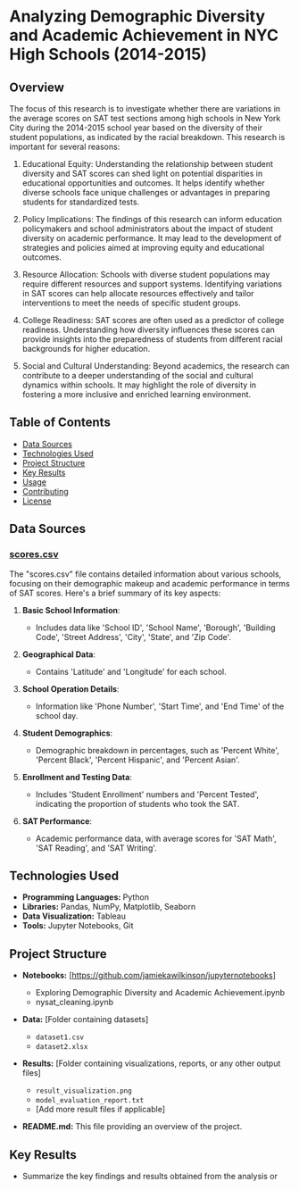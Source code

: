 # Analyzing Demographic Diversity and Academic Achievement in NYC High Schools (2014-2015)

## Overview

The focus of this research is to investigate whether there are variations in the average scores on SAT test sections among high schools in New York City during the 2014-2015 school year based on the diversity of their student populations, as indicated by the racial breakdown. This research is important for several reasons:

1. Educational Equity: Understanding the relationship between student diversity and SAT scores can shed light on potential disparities in educational opportunities and outcomes. It helps identify whether diverse schools face unique challenges or advantages in preparing students for standardized tests.

2. Policy Implications: The findings of this research can inform education policymakers and school administrators about the impact of student diversity on academic performance. It may lead to the development of strategies and policies aimed at improving equity and educational outcomes.

3. Resource Allocation: Schools with diverse student populations may require different resources and support systems. Identifying variations in SAT scores can help allocate resources effectively and tailor interventions to meet the needs of specific student groups.

4. College Readiness: SAT scores are often used as a predictor of college readiness. Understanding how diversity influences these scores can provide insights into the preparedness of students from different racial backgrounds for higher education.

5. Social and Cultural Understanding: Beyond academics, the research can contribute to a deeper understanding of the social and cultural dynamics within schools. It may highlight the role of diversity in fostering a more inclusive and enriched learning environment.

## Table of Contents
- [Data Sources](#data-sources)
- [Technologies Used](#technologies-used)
- [Project Structure](#project-structure)
- [Key Results](#key-results)
- [Usage](#usage)
- [Contributing](#contributing)
- [License](#license)

## Data Sources

### [scores.csv](https://www.kaggle.com/datasets/nycopendata/high-schools)
The "scores.csv" file contains detailed information about various schools, focusing on their demographic makeup and academic performance in terms of SAT scores. Here's a brief summary of its key aspects:

1. **Basic School Information**: 
   - Includes data like 'School ID', 'School Name', 'Borough', 'Building Code', 'Street Address', 'City', 'State', and 'Zip Code'.

2. **Geographical Data**: 
   - Contains 'Latitude' and 'Longitude' for each school.

3. **School Operation Details**:
   - Information like 'Phone Number', 'Start Time', and 'End Time' of the school day.

4. **Student Demographics**:
   - Demographic breakdown in percentages, such as 'Percent White', 'Percent Black', 'Percent Hispanic', and 'Percent Asian'.

5. **Enrollment and Testing Data**:
   - Includes 'Student Enrollment' numbers and 'Percent Tested', indicating the proportion of students who took the SAT.

6. **SAT Performance**:
   - Academic performance data, with average scores for 'SAT Math', 'SAT Reading', and 'SAT Writing'.

## Technologies Used

* **Programming Languages:** Python
* **Libraries:** Pandas, NumPy, Matplotlib, Seaborn
* **Data Visualization:** Tableau
* **Tools:** Jupyter Notebooks, Git

## Project Structure

- **Notebooks:** [https://github.com/jamiekawilkinson/jupyternotebooks]
  - Exploring Demographic Diversity and Academic Achievement.ipynb
  - nysat_cleaning.ipynb

- **Data:** [Folder containing datasets]
  - `dataset1.csv`
  - `dataset2.xlsx`

- **Results:** [Folder containing visualizations, reports, or any other output files]
  - `result_visualization.png`
  - `model_evaluation_report.txt`
  - [Add more result files if applicable]

- **README.md:** This file providing an overview of the project.

## Key Results

* Summarize the key findings and results obtained from the analysis or 
